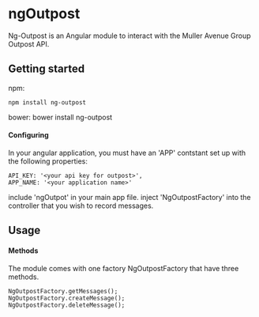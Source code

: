 # ngOutpost
Ng-Outpost is an Angular module to interact with the Muller Avenue Group Outpost API. 


## Getting started

npm:

    npm install ng-outpost

bower: 
    bower install ng-outpost



#### Configuring


In your angular application, you must have an 'APP' contstant set up with the following properties:

    API_KEY: '<your api key for outpost>',
    APP_NAME: '<your application name>'


include     'ngOutpot'    in your main app file. 
inject    'NgOutpostFactory'    into the controller that you wish to record messages. 


## Usage


#### Methods

The module comes with one factory    NgOutpostFactory    that have three methods.

    NgOutpostFactory.getMessages();
    NgOutpostFactory.createMessage();
    NgOutpostFactory.deleteMessage();
